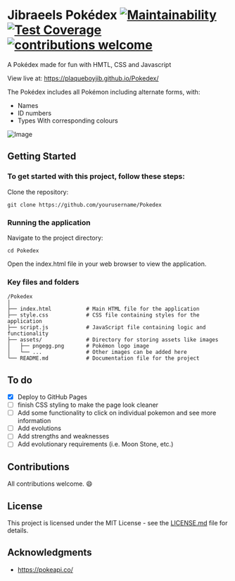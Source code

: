 # Jibraeels Pokédex [![Maintainability](https://api.codeclimate.com/v1/badges/fb4793225019f84f2383/maintainability)](https://codeclimate.com/github/jibzh/pokedex/maintainability) [![Test Coverage](https://api.codeclimate.com/v1/badges/fb4793225019f84f2383/test_coverage)](https://codeclimate.com/github/jibzh/pokedex/test_coverage) [![contributions welcome](https://img.shields.io/badge/contributions-welcome-brightgreen.svg?style=flat)](https://github.com/jibzh/pokedex/issues)

A Pokédex made for fun with HMTL, CSS and Javascript

View live at: https://plaqueboyjib.github.io/Pokedex/

The Pokédex includes all Pokémon including alternate forms, with:

- Names
- ID numbers
- Types With corresponding colours

![Image](https://github.com/user-attachments/assets/52e19aa5-29b8-4d7b-b5f3-87d22558903d)

## Getting Started

### To get started with this project, follow these steps:

Clone the repository:

```
git clone https://github.com/yourusername/Pokedex
```

### Running the application

Navigate to the project directory:

```
cd Pokedex
```
Open the index.html file in your web browser to view the application.

### Key files and folders

```
/Pokedex
│
├── index.html           # Main HTML file for the application
├── style.css            # CSS file containing styles for the application
├── script.js            # JavaScript file containing logic and functionality
├── assets/              # Directory for storing assets like images
│   ├── pngegg.png       # Pokémon logo image
│   └── ...              # Other images can be added here
└── README.md            # Documentation file for the project
```

## To do

- [x] Deploy to GitHub Pages
- [ ] finish CSS styling to make the page look cleaner
- [ ] Add some functionality to click on individual pokemon and see more information
- [ ] Add evolutions
- [ ] Add strengths and weaknesses
- [ ] Add evolutionary requirements (i.e. Moon Stone, etc.)

## Contributions

All contributions welcome. 😄

## License

This project is licensed under the MIT License - see the [LICENSE.md](LICENSE.md) file for details.

## Acknowledgments

- https://pokeapi.co/

